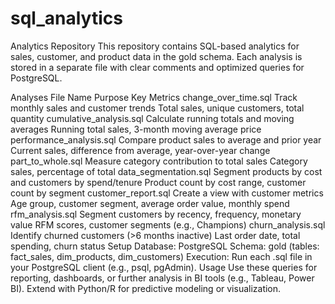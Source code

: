 # sql_analytics
Analytics Repository
This repository contains SQL-based analytics for sales, customer, and product data in the gold schema. Each analysis is stored in a separate file with clear comments and optimized queries for PostgreSQL.

Analyses
File Name	Purpose	Key Metrics
change_over_time.sql	Track monthly sales and customer trends	Total sales, unique customers, total quantity
cumulative_analysis.sql	Calculate running totals and moving averages	Running total sales, 3-month moving average price
performance_analysis.sql	Compare product sales to average and prior year	Current sales, difference from average, year-over-year change
part_to_whole.sql	Measure category contribution to total sales	Category sales, percentage of total
data_segmentation.sql	Segment products by cost and customers by spend/tenure	Product count by cost range, customer count by segment
customer_report.sql	Create a view with customer metrics	Age group, customer segment, average order value, monthly spend
rfm_analysis.sql	Segment customers by recency, frequency, monetary value	RFM scores, customer segments (e.g., Champions)
churn_analysis.sql	Identify churned customers (>6 months inactive)	Last order date, total spending, churn status
Setup
Database: PostgreSQL
Schema: gold (tables: fact_sales, dim_products, dim_customers)
Execution: Run each .sql file in your PostgreSQL client (e.g., psql, pgAdmin).
Usage
Use these queries for reporting, dashboards, or further analysis in BI tools (e.g., Tableau, Power BI).
Extend with Python/R for predictive modeling or visualization.
